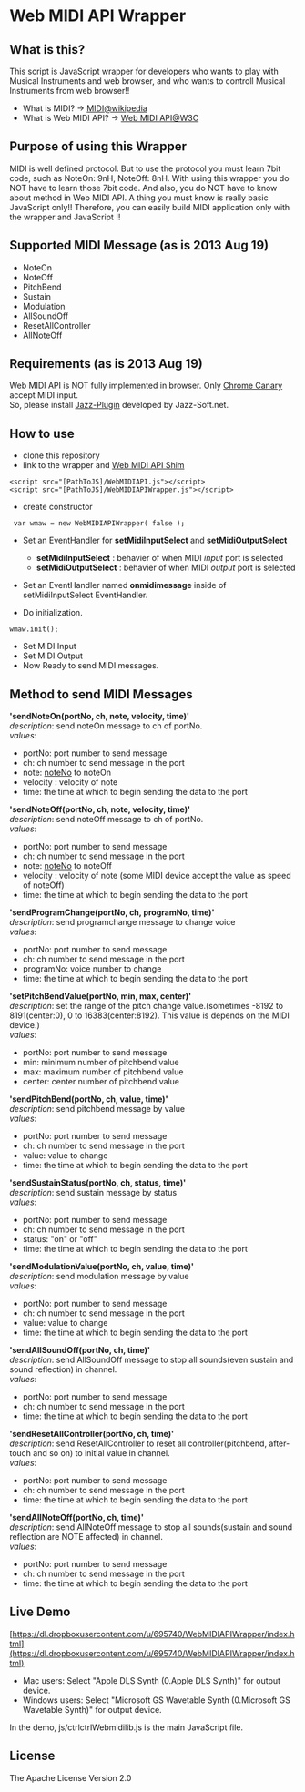 # Web MIDI API Wrapper

## What is this?
This script is JavaScript wrapper for developers who wants to play with Musical Instruments and web browser, and who wants to controll Musical Instruments from web browser!!

 - What is MIDI? -> [MIDI@wikipedia](http://en.wikipedia.org/wiki/MIDI)
 - What is Web MIDI API? -> [Web MIDI API@W3C](http://webaudio.github.io/web-midi-api/)

## Purpose of using this Wrapper
MIDI is well defined protocol. But to use the protocol you must learn 7bit code, such as NoteOn: 9nH, NoteOff: 8nH.
With using this wrapper you do NOT have to learn those 7bit code. And also, you do NOT have to know about method in Web MIDI API. A thing you must know is really basic JavaScript only!!
Therefore, you can easily build MIDI application only with the wrapper and JavaScript !!

## Supported MIDI Message (as is 2013 Aug 19)

 - NoteOn
 - NoteOff
 - PitchBend
 - Sustain
 - Modulation
 - AllSoundOff
 - ResetAllController
 - AllNoteOff

## Requirements (as is 2013 Aug 19)
Web MIDI API is NOT fully implemented in browser. Only [Chrome Canary](http://www.google.co.jp/intl/ja/chrome/browser/canary.html) accept MIDI input.  
So, please install [Jazz-Plugin](http://jazz-soft.net/) developed by Jazz-Soft.net.

## How to use
 - clone this repository
 - link to the wrapper and [Web MIDI API Shim](https://github.com/cwilso/WebMIDIAPIShim)

```
<script src="[PathToJS]/WebMIDIAPI.js"></script>
<script src="[PathToJS]/WebMIDIAPIWrapper.js"></script>
```

 - create constructor

```
 var wmaw = new WebMIDIAPIWrapper( false );
 ```


 - Set an EventHandler for **setMidiInputSelect** and **setMidiOutputSelect**
     - **setMidiInputSelect** : behavier of when MIDI *input* port is selected
     - **setMidiOutputSelect** : behavier of  when MIDI *output* port is selected
 - Set an EventHandler named **onmidimessage** inside of setMidiInputSelect EventHandler.

 - Do initialization.

```
wmaw.init();
```

 - Set MIDI Input
 - Set MIDI Output
 - Now Ready to send MIDI messages.

## Method to send MIDI Messages

**'sendNoteOn(portNo, ch, note, velocity, time)'**  
*description*: send noteOn message to ch of portNo.  
*values*:

- portNo: port number to send message
- ch: ch number to send message in the port
- note: [noteNo](http://upload.wikimedia.org/wikipedia/commons/7/7a/NoteNamesFrequenciesAndMidiNumbers.svg) to noteOn
- velocity : velocity of note
- time: the time at which to begin sending the data to the port

**'sendNoteOff(portNo, ch, note, velocity, time)'**  
*description*: send noteOff message to ch of portNo.  
*values*:

- portNo: port number to send message
- ch: ch number to send message in the port
- note: [noteNo](http://upload.wikimedia.org/wikipedia/commons/7/7a/NoteNamesFrequenciesAndMidiNumbers.svg) to noteOff
- velocity : velocity of note (some MIDI device accept the value as speed of noteOff)
- time: the time at which to begin sending the data to the port

**'sendProgramChange(portNo, ch, programNo, time)'**  
*description*: send programchange message to change voice  
*values*:

- portNo: port number to send message
- ch: ch number to send message in the port
- programNo: voice number to change
- time: the time at which to begin sending the data to the port


**'setPitchBendValue(portNo, min, max, center)'**  
*description*: set the range of the pitch change value.(sometimes -8192 to 8191(center:0), 0 to 16383(center:8192). This value is depends on the MIDI device.)  
*values*:

- portNo: port number to send message
- min: minimum number of pitchbend value
- max: maximum number of pitchbend value
- center: center number of pitchbend value

**'sendPitchBend(portNo, ch, value, time)'**  
*description*: send pitchbend message by value  
*values*:

- portNo: port number to send message
- ch: ch number to send message in the port
- value: value to change
- time: the time at which to begin sending the data to the port

**'sendSustainStatus(portNo, ch, status, time)'**  
*description*: send sustain message by status  
*values*:

- portNo: port number to send message
- ch: ch number to send message in the port
- status: "on" or "off"
- time: the time at which to begin sending the data to the port

**'sendModulationValue(portNo, ch, value, time)'**  
*description*: send modulation message by value  
*values*:

- portNo: port number to send message
- ch: ch number to send message in the port
- value: value to change
- time: the time at which to begin sending the data to the port

**'sendAllSoundOff(portNo, ch, time)'**  
*description*: send AllSoundOff message to stop all sounds(even sustain and sound reflection) in channel.  
*values*:

- portNo: port number to send message
- ch: ch number to send message in the port
- time: the time at which to begin sending the data to the port

**'sendResetAllController(portNo, ch, time)'**  
*description*: send ResetAllController to reset all controller(pitchbend, after-touch and so on) to initial value in channel.  
*values*:

- portNo: port number to send message
- ch: ch number to send message in the port
- time: the time at which to begin sending the data to the port

**'sendAllNoteOff(portNo, ch, time)'**  
*description*: send AllNoteOff message to stop all sounds(sustain and sound reflection are NOTE affected) in channel.  
*values*:
  
- portNo: port number to send message
- ch: ch number to send message in the port
- time: the time at which to begin sending the data to the port


## Live Demo
[https://dl.dropboxusercontent.com/u/695740/WebMIDIAPIWrapper/index.html](https://dl.dropboxusercontent.com/u/695740/WebMIDIAPIWrapper/index.html)

 - Mac users: Select "Apple DLS Synth (0.Apple DLS Synth)" for output device.
 - Windows users: Select "Microsoft GS Wavetable Synth (0.Microsoft GS Wavetable Synth)" for output device.

In the demo, js/ctrlctrlWebmidilib.js is the main JavaScript file. 




## License

The Apache License Version 2.0

